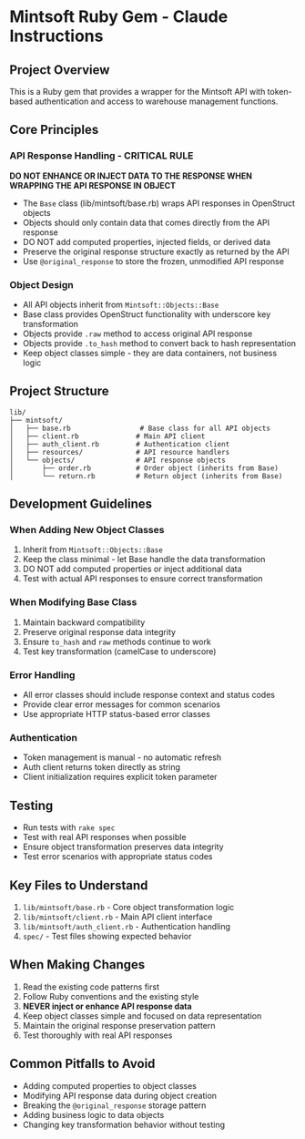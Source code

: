 # Mintsoft Ruby Gem - Claude Instructions

## Project Overview

This is a Ruby gem that provides a wrapper for the Mintsoft API with token-based authentication and access to warehouse management functions.

## Core Principles

### API Response Handling - CRITICAL RULE
**DO NOT ENHANCE OR INJECT DATA TO THE RESPONSE WHEN WRAPPING THE API RESPONSE IN OBJECT**

- The `Base` class (lib/mintsoft/base.rb) wraps API responses in OpenStruct objects
- Objects should only contain data that comes directly from the API response
- DO NOT add computed properties, injected fields, or derived data
- Preserve the original response structure exactly as returned by the API
- Use `@original_response` to store the frozen, unmodified API response

### Object Design
- All API objects inherit from `Mintsoft::Objects::Base`
- Base class provides OpenStruct functionality with underscore key transformation
- Objects provide `.raw` method to access original API response
- Objects provide `.to_hash` method to convert back to hash representation
- Keep object classes simple - they are data containers, not business logic

## Project Structure

```
lib/
├── mintsoft/
│   ├── base.rb                 # Base class for all API objects
│   ├── client.rb              # Main API client
│   ├── auth_client.rb         # Authentication client
│   ├── resources/             # API resource handlers
│   └── objects/               # API response objects
│       ├── order.rb           # Order object (inherits from Base)
│       └── return.rb          # Return object (inherits from Base)
```

## Development Guidelines

### When Adding New Object Classes
1. Inherit from `Mintsoft::Objects::Base`
2. Keep the class minimal - let Base handle the data transformation
3. DO NOT add computed properties or inject additional data
4. Test with actual API responses to ensure correct transformation

### When Modifying Base Class
1. Maintain backward compatibility
2. Preserve original response data integrity
3. Ensure `to_hash` and `raw` methods continue to work
4. Test key transformation (camelCase to underscore)

### Error Handling
- All error classes should include response context and status codes
- Provide clear error messages for common scenarios
- Use appropriate HTTP status-based error classes

### Authentication
- Token management is manual - no automatic refresh
- Auth client returns token directly as string
- Client initialization requires explicit token parameter

## Testing

- Run tests with `rake spec`
- Test with real API responses when possible
- Ensure object transformation preserves data integrity
- Test error scenarios with appropriate status codes

## Key Files to Understand

1. `lib/mintsoft/base.rb` - Core object transformation logic
2. `lib/mintsoft/client.rb` - Main API client interface
3. `lib/mintsoft/auth_client.rb` - Authentication handling
4. `spec/` - Test files showing expected behavior

## When Making Changes

1. Read the existing code patterns first
2. Follow Ruby conventions and the existing style
3. **NEVER inject or enhance API response data**
4. Keep object classes simple and focused on data representation
5. Maintain the original response preservation pattern
6. Test thoroughly with real API responses

## Common Pitfalls to Avoid

- Adding computed properties to object classes
- Modifying API response data during object creation
- Breaking the `@original_response` storage pattern
- Adding business logic to data objects
- Changing key transformation behavior without testing